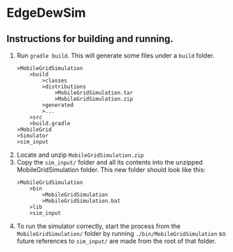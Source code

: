 # EdgeDewSim

## Instructions for building and running.

1. Run `gradle build`. This will generate some files under a `build` folder.
    ```
    >MobileGridSimulation
        >build
            >classes
            >distributions
                >MobileGridSimulation.tar
                >MobileGridSimulation.zip
            >generated
            >...
        >src
        >build.gradle
    >MobileGrid
    >Simulator
    >sim_input
    ```
2. Locate and unzip `MobileGridSimulation.zip`
3. Copy the `sim_input/` folder and all its contents into the unzipped MobileGridSimulation folder. This new folder should look like this:
    ```
    >MobileGridSimulation
        >bin
            >MobileGridSimulation
            >MobileGridSimulation.bat
        >lib
        >sim_input
    ```
4. To run the simulator correctly, start the process from the `MobileGridSimulation/` folder by running `./bin/MobileGridSimulation` so future references to `sim_input/` are made from the root of that folder.
